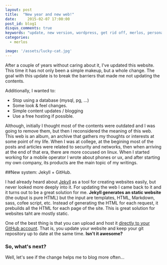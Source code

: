 ```yaml
---
layout: post
title:  "New year and new web!"
date: 	  2015-02-07 17:00:00
post_id: blog1
disqus_comments: true
keywords: "update, new version, wordpress, get rid off, merlos, personal web" 
categories:
  - merlos 

image: '/assets/lucky-cat.jpg'
---
```


After a couple of years without caring about it, I've updated this website. This time it has not only been a simple makeup, but a whole change. The goal with this update is to break the barriers that made me not updating the contents.

Additionally, I wanted to:

 - Stop using a database (mysql, pg, ...)
 - Some look & feel changes.
 - Simple content updates / blogging
 - Use a free hosting if possible.

Although, initially I thought most of the contents were outdated and I was going to remove them, but then I reconsidered the meaning of this web. This web is an album, an archive that gathers my thoughts or interests at some point of my life. When I was at college, at the begining most of the posts and articles were related to security and networks, then when arriving at the end of that era, there are more cocused on linux. When I started working for a mobile operator I wrote about phones or ux, and after starting my own company, its products are the main topic of my writings. 

##New system:  Jekyll + GitHub.

I had already heard about [Jekyll](http://jekyllrb.com) as a tool for creating websites easily, but never looked more deeply into it. For updating the web I came back to it and it turns out to be a great solution for me. __Jekyll generates an static website__ (the output is pure HTML) but the input are templates, HTML, Markdown, sass, cofee script, etc. Instead of generating the HTML for each request, it prebuilds all the HTML for each page of the site. This is great solution for websites taht are mostly static.

One of the best thing is that you can upload and host it [directly to your GitHub account](https://help.github.com/articles/using-jekyll-with-pages/). That is, you update your website and keep your git repository up to date at the same time. __Isn't it awesome?__

### So, what's next?

Well, let's see if the change helps me to blog more often...



